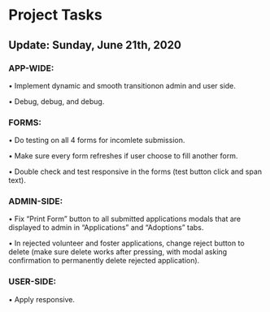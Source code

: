 
#  Project Tasks 					
## Update: Sunday, June 21th, 2020

### APP-WIDE:

•	Implement dynamic and smooth transitionon admin and user side.

•	Debug, debug, and debug.

### FORMS:

•	Do testing on all 4 forms for incomlete submission.

•	Make sure every form refreshes if user choose to fill another form.

•	Double check and test responsive in the forms (test button click and span text).

### ADMIN-SIDE:

•	Fix “Print Form” button to all submitted applications modals that are displayed to admin in “Applications” and “Adoptions” tabs.

•	In rejected volunteer and foster applications, change reject button to delete (make sure delete works after pressing, with modal asking confirmation to permanently delete rejected application).

### USER-SIDE:

•	Apply responsive.
